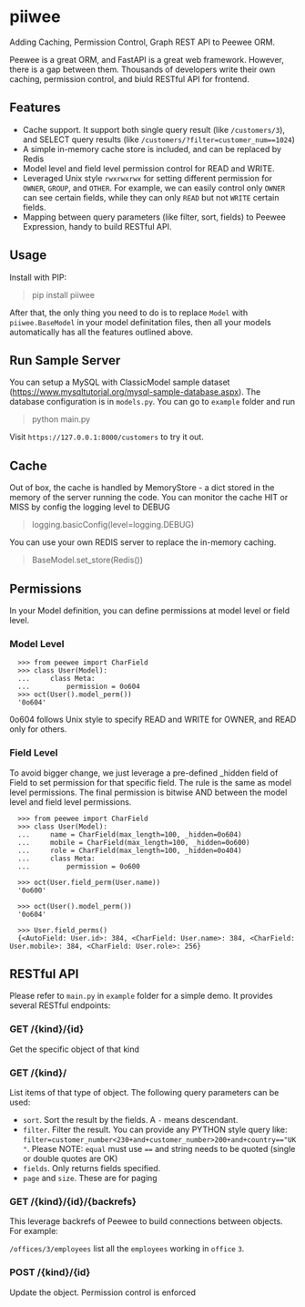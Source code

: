 # piiwee

Adding Caching, Permission Control, Graph REST API to Peewee ORM.

Peewee is a great ORM, and FastAPI is a great web framework. However, there
is a gap between them. Thousands of developers write their own caching,
permission control, and biuld RESTful API for frontend.

## Features

- Cache support. It support both single query result (like `/customers/3`),
  and SELECT query results (like `/customers/?filter=customer_num==1024`)
- A simple in-memory cache store is included, and can be replaced by Redis
- Model level and field level permission control for READ and WRITE.
- Leveraged Unix style `rwxrwxrwx` for setting different permission for `OWNER`,
  `GROUP`, and `OTHER`. For example, we can easily control only `OWNER` can see certain
  fields, while they can only `READ` but not `WRITE` certain fields.
- Mapping between query parameters (like filter, sort, fields) to Peewee
  Expression, handy to build RESTful API.

## Usage

Install with PIP:

> pip install piiwee

After that, the only thing you need to do is to replace `Model` with `piiwee.BaseModel`
in your model definitation files, then all your models automatically has all the
features outlined above.

## Run Sample Server

You can setup a MySQL with ClassicModel sample dataset (https://www.mysqltutorial.org/mysql-sample-database.aspx). The database configuration is in `models.py`. You can go to `example` folder and run

> python main.py

Visit `https://127.0.0.1:8000/customers` to try it out.

## Cache

Out of box, the cache is handled by MemoryStore - a dict stored in the memory of the
server running the code. You can monitor the cache HIT or MISS by config the logging
level to DEBUG

> logging.basicConfig(level=logging.DEBUG)

You can use your own REDIS server to replace the in-memory caching.

> BaseModel.set_store(Redis())

## Permissions

In your Model definition, you can define permissions at model level or field level.

### Model Level

      >>> from peewee import CharField
      >>> class User(Model):
      ...     class Meta:
      ...         permission = 0o604
      >>> oct(User().model_perm())
      '0o604'

0o604 follows Unix style to specify READ and WRITE for OWNER, and READ only for others.

### Field Level

To avoid bigger change, we just leverage a pre-defined \_hidden field of Field to set
permission for that specific field. The rule is the same as model level permissions.
The final permission is bitwise AND between the model level and field level permissions.

      >>> from peewee import CharField
      >>> class User(Model):
      ...     name = CharField(max_length=100, _hidden=0o604)
      ...     mobile = CharField(max_length=100, _hidden=0o600)
      ...     role = CharField(max_length=100, _hidden=0o404)
      ...     class Meta:
      ...         permission = 0o600

      >>> oct(User.field_perm(User.name))
      '0o600'

      >>> oct(User().model_perm())
      '0o604'

      >>> User.field_perms()
      {<AutoField: User.id>: 384, <CharField: User.name>: 384, <CharField: User.mobile>: 384, <CharField: User.role>: 256}

## RESTful API

Please refer to `main.py` in `example` folder for a simple demo. It provides several
RESTful endpoints:

### GET /{kind}/{id}

Get the specific object of that kind

### GET /{kind}/

List items of that type of object. The following query parameters can be used:

- `sort`. Sort the result by the fields. A `-` means descendant.
- `filter`. Filter the result. You can provide any PYTHON style query like: `filter=customer_number<230+and+customer_number>200+and+country=="UK"`. Please NOTE:
  `equal` must use `==` and string needs to be quoted (single or double quotes are OK)
- `fields`. Only returns fields specified.
- `page` and `size`. These are for paging

### GET /{kind}/{id}/{backrefs}

This leverage backrefs of Peewee to build connections between objects. For example:

`/offices/3/employees` list all the `employees` working in `office` `3`.

### POST /{kind}/{id}

Update the object. Permission control is enforced
